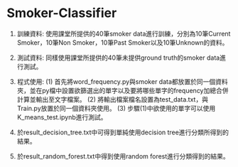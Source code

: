 # Smoker-Classifier

1. 訓練資料: 使用課堂所提供的40筆smoker data進行訓練，分別為10筆Current Smoker，10筆Non Smoker，10筆Past Smoker以及10筆Unknown的資料。

2. 測試資料: 同樣使用課堂所提供的40筆未提供ground truth的smoker data進行測試。

3. 程式使用:
  (1) 首先將word_frequency.py與smoker data都放置於同一個資料夾，並在py檔中設置欲篩選出的單字以及要將哪些單字的frequency加總合併計算並輸出至文字檔案。
  (2) 將輸出檔案檔名設置為test_data.txt，與Train.py放置於同一個資料夾使用。
  (3) 步驟(1)中欲使用的單字可以使用K_means_test.ipynb進行測試。

4. 於result_decision_tree.txt中可得到單純使用decision tree進行分類所得到的結果。

5. 於result_random_forest.txt中得到使用random forest進行分類得到的結果。